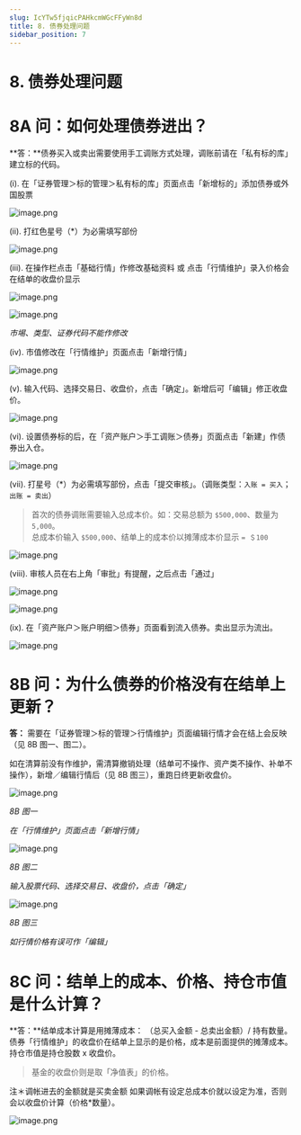 ```yaml
---
slug: IcYTw5fjqicPAHkcmWGcFFyWn8d
title: 8. 债券处理问题
sidebar_position: 7
---
```



# 8. 债券处理问题


#  8A 问：如何处理债券进出？


**答：**债券买入或卖出需要使用手工调账方式处理，调账前请在「私有标的库」建立标的代码。


(i). 在「证券管理＞标的管理＞私有标的库」页面点击「新增标的」添加债券或外国股票


![image.png](/assets/8e365c9bc80262d9be5ab27341866b13.png)


(ii). 打红色星号（*）为必需填写部份


![image.png](/assets/5b3b1c893fabcfcb30d0a3f1256a6e95.png)


(iii). 在操作栏点击「基础行情」作修改基础资料 或 点击「行情维护」录入价格会在结单的收盘价显示


![image.png](/assets/95b8eb649fa36486f7b6eb6f2d98ebda.png)


![image.png](/assets/7ec5268893b153196ca0f45c53b18cec.png)


_市埸、类型、证券代码不能作修改_


(iv). 市值修改在「行情维护」页面点击「新增行情」


![image.png](/assets/e50b5869823db0d3236a5c607db4be29.png)


(v). 输入代码、选择交易日、收盘价，点击「确定」。新增后可「编辑」修正收盘价。


![image.png](/assets/e40e500733ac9abe2e881d3a8c9eba72.png)


(vi). 设置债券标的后，在「资产账户＞手工调账＞债券」页面点击「新建」作债券出入仓。


![image.png](/assets/45d67fca1f2ab03d5a65b50c90108def.png)


(vii). 打星号（*）为必需填写部份，点击「提交审核」。（调账类型：`入账 = 买入`；`出账 = 卖出`）

> 首次的债券调账需要输入总成本价。如：交易总额为 `$500,000`、数量为 `5,000`。  
> 总成本价输入 `$500,000`、结单上的成本价以摊薄成本价显示 `= ＄100`

![image.png](/assets/1f13f802953e707fb38b9127efb31fc4.png)


(viii). 审核人员在右上角「审批」有提醒，之后点击「通过」


![image.png](/assets/2cd93bbab5d34a9be5487f2a47fbe086.png)


![image.png](/assets/af07f6aee18349020000594642f30e51.png)


(ix). 在「资产账户＞账户明细＞债券」页面看到流入债券。卖出显示为流出。


![image.png](/assets/5a3a7a79d7fdff8559037505e40b86f4.png)


#  8B 问：为什么债券的价格没有在结单上更新？


**答：** 需要在「证券管理＞标的管理＞行情维护」页面编辑行情才会在结上会反映（见 8B 图一、图二）。


如在清算前没有作维护，需清算撤销处理（结单可不操作、资产类不操作、补单不操作），新增／编辑行情后（见 8B 图三），重跑日终更新收盘价。


![image.png](/assets/f6c3207c857d4bcd4631e3856d721914.png)


_8B 图一_


_在「行情维护」页面点击「新增行情」_


![image.png](/assets/9611ffa3f7f73fdb4c959870680822a4.png)


_8B 图二_


_输入股票代码、选择交易日、收盘价，点击「确定」_


![image.png](/assets/8c729d49826499b8f87cf03e56f46126.png)


_8B 图三_


_如行情价格有误可作「编辑」_


# 8C 问：结单上的成本、价格、持仓市值是什么计算？


**答：**结单成本计算是用摊薄成本： （总买入金额 - 总卖出金额）/ 持有数量。债券「行情维护」的收盘价在结单上显示的是价格，成本是前面提供的摊薄成本。持仓市值是持仓股数 x 收盘价。

> 基金的收盘价则是取「净值表」的价格。

注＊调帐进去的金额就是买卖金额 如果调帐有设定总成本价就以设定为准，否则会以收盘价计算（价格*数量）。


![image.png](/assets/98fb03031f996db12b09e30f1ddc9990.png)


# 

